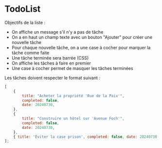 # TodoList

Objectifs de la liste :

-   On affiche un message s'il n'y a pas de tâche
-   On a en haut un champ texte avec un bouton "Ajouter" pour créer une nouvelle tâche
-   Pour chaque nouvelle tâche, on a une case à cocher pour marquer la tâche comme faite
-   Une tâche terminée sera barrée (CSS)
-   On affiche les tâches à faire en premier
-   Une case à cocher permet de masquer les tâches terminées

Les tâches doivent respecter le format suivant :

```js
[
	{
		title: "Acheter la propriété 'Rue de la Paix'",
		completed: false,
		date: 20240730,
	},
	{
		title: "Construire un hôtel sur 'Avenue Foch'",
		completed: false,
		date: 20240730,
	},
	{ title: 'Éviter la case prison', completed: false, date: 20240730 },
];
```
